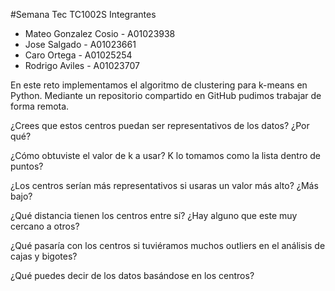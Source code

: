 #Semana Tec TC1002S
Integrantes
- Mateo Gonzalez Cosio - A01023938
- Jose Salgado - A01023661
- Caro Ortega - A01025254
- Rodrigo Aviles - A01023707

En este reto implementamos el algoritmo de clustering para k-means en Python. Mediante un repositorio compartido en GitHub pudimos trabajar de forma remota.  

¿Crees que estos centros puedan ser representativos de los datos? ¿Por qué?


¿Cómo obtuviste el valor de k a usar?
K lo tomamos como la lista dentro de puntos?

¿Los centros serían más representativos si usaras un valor más alto? ¿Más bajo?

¿Qué distancia tienen los centros entre sí? ¿Hay alguno que este muy cercano a otros?

¿Qué pasaría con los centros si tuviéramos muchos outliers en el análisis de cajas y bigotes?

¿Qué puedes decir de los datos basándose en los centros?
